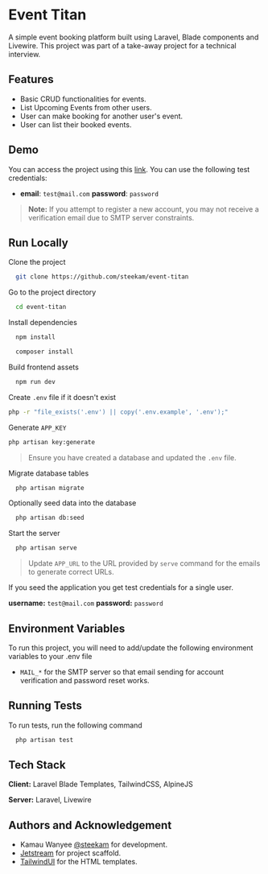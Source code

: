
# Event Titan

A simple event booking platform built using Laravel, Blade components and Livewire. This project was part of a take-away project for a technical interview.


## Features

- Basic CRUD functionalities for events.
- List Upcoming Events from other users.
- User can make booking for another user's event.
- User can list their booked events.

## Demo

You can access the project using this [link](https://event-titan.herokuapp.com/). You can use the following test credentials:

- **email**: `test@mail.com` **password**: `password`

> **Note:** If you attempt to register a new account, you may not receive a verification email due to SMTP server constraints.

## Run Locally

Clone the project

```bash
  git clone https://github.com/steekam/event-titan
```

Go to the project directory

```bash
  cd event-titan
```

Install dependencies

```bash
  npm install
```

```bash
  composer install
```

Build frontend assets

```bash
  npm run dev
```

Create `.env` file if it doesn't exist

```bash
php -r "file_exists('.env') || copy('.env.example', '.env');"
```

Generate `APP_KEY`

```bash
php artisan key:generate
```

> Ensure you have created a database and updated the `.env` file.

Migrate database tables

```bash
  php artisan migrate
```

Optionally seed data into the database
```bash
  php artisan db:seed
```

Start the server

```bash
  php artisan serve
```

> Update `APP_URL` to the URL provided by `serve` command for the emails to generate correct URLs.

If you seed the application you get test credentials for a single user.

**username:** `test@mail.com` **password:** `password`


  
## Environment Variables

To run this project, you will need to add/update the following environment variables to your .env file

- `MAIL_*` for the SMTP server so that email sending for account verification and password reset works.


  
## Running Tests

To run tests, run the following command

```bash
  php artisan test
```

  
## Tech Stack

**Client:** Laravel Blade Templates, TailwindCSS, AlpineJS

**Server:** Laravel, Livewire

  
## Authors and Acknowledgement

- Kamau Wanyee [@steekam](https://www.github.com/steekam) for development.
- [Jetstream](https://jetstream.laravel.com/2.x/introduction.html) for project scaffold.
- [TailwindUI](https://tailwindui.com) for the HTML templates.
